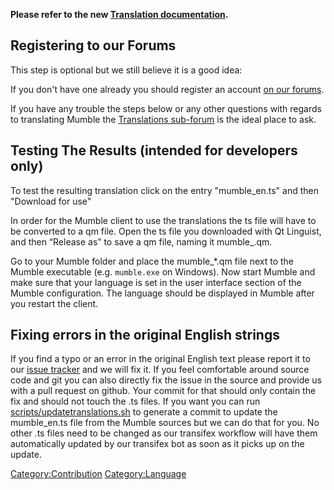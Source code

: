 **Please refer to the new [Translation
documentation](https://www.mumble.info/contribute/#translation).**

## Registering to our Forums

This step is optional but we still believe it is a good idea:

If you don't have one already you should register an account [on our
forums](http://forums.mumble.info/).

If you have any trouble the steps below or any other questions with
regards to translating Mumble the [Translations
sub-forum](http://forums.mumble.info/viewforum.php?f=18) is the ideal
place to ask.

## Testing The Results (intended for developers only)

To test the resulting translation click on the entry "mumble_en.ts" and
then "Download for use"

In order for the Mumble client to use the translations the ts file will
have to be converted to a qm file. Open the ts file you downloaded with
Qt Linguist, and then “Release as” to save a qm file, naming it
mumble_<lang-shorthand>.qm.

Go to your Mumble folder and place the mumble_\*.qm file next to the
Mumble executable (e.g. `mumble.exe` on Windows). Now start Mumble and
make sure that your language is set in the user interface section of the
Mumble configuration. The language should be displayed in Mumble after
you restart the client.

## Fixing errors in the original English strings

If you find a typo or an error in the original English text please
report it to our [issue
tracker](https://github.com/mumble-voip/mumble/issues) and we will fix
it. If you feel comfortable around source code and git you can also
directly fix the issue in the source and provide us with a pull request
on github. Your commit for that should only contain the fix and should
not touch the .ts files. If you want you can run
[scripts/updatetranslations.sh](https://github.com/mumble-voip/mumble/blob/master/scripts/updatetranslations.sh)
to generate a commit to update the mumble_en.ts file from the Mumble
sources but we can do that for you. No other .ts files need to be
changed as our transifex workflow will have them automatically updated
by our transifex bot as soon as it picks up on the update.

[Category:Contribution](Category:Contribution "wikilink")
[Category:Language](Category:Language "wikilink")